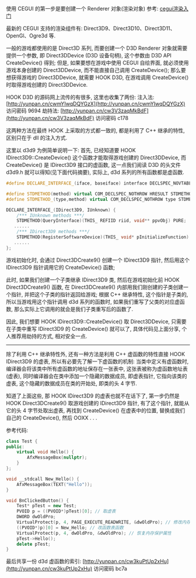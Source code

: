 使用 CEGUI 的第一步是要创建一个 Renderer 对象(渲染对象) 参考: [cegui渲染入门](http://blog.csdn.net/bluekane/article/details/3738376)

最新的 CEGUI 支持的渲染组件有: Direct3D9、Direct3D10、Direct3D11、OpenGl、Ogre3d 等.

一般的游戏都使用的是 Direct3D 系列, 而要创建一个 D3D Renderer 对象就需要提供一个参数, 即 Direct3DDevice (D3D 设备句柄), 这个参数由 D3D API CreateDevice() 得到;
但是, 如果要想在游戏中使用 CEGUI 自绘界面, 就必须使用游戏本身创建的 Direct3DDevice, 而不能直接自己调用 CreateDevice();
那么要想获得游戏的 Direct3DDevice, 就需要 HOOK D3D, 在游戏调用 CreateDevice() 时取得游戏创建的 Direct3DDevice.

HOOK D3D 的源码网上流传的有很多, 这里也收集了两份:
注入法: [http://yunpan.cn/cwmYIwqDQYGzX](http://yunpan.cn/cwmYIwqDQYGzX)  访问密码 9694
劫持法: [http://yunpan.cn/cw3V3zaqMkBdF](http://yunpan.cn/cw3V3zaqMkBdF)  访问密码 c178

这两种方法在最终 HOOK 上采取的方式都一致的, 都是利用了 C++ 继承的特性, 区别只在于 dll 的注入方式.

这里以 d3d9 为例简单说明一下:
首先, 已经知道要 HOOK IDirect3D9::CreateDevice() 这个函数才能取得游戏创建的 Direct3DDevice, 而 CreateDevice() 是 IDirect3D9 接口的虚函数, 这一点我们阅读 D3D 的头文件 d3d9.h 就可以得知(见下面代码摘要), 实际上, d3d 系列的所有函数都是虚函数.

```c++
#define DECLARE_INTERFACE_(iface, baseiface) interface DECLSPEC_NOVTABLE iface : public baseiface

#define STDMETHOD(method) virtual COM_DECLSPEC_NOTHROW HRESULT STDMETHODCALLTYPE method
#define STDMETHOD_(type,method) virtual COM_DECLSPEC_NOTHROW type STDMETHODCALLTYPE method

DECLARE_INTERFACE_(IDirect3D9, IUnknown) {
    /*** IUnknown methods ***/
    STDMETHOD(QueryInterface)(THIS_ REFIID riid, void** ppvObj) PURE;
   ......
    /*** IDirect3D9 methods ***/
    STDMETHOD(RegisterSoftwareDevice)(THIS_ void* pInitializeFunction) PURE;
   ......
};
```

游戏初始化时, 会通过 Direct3DCreate9() 创建一个 IDirect3D9 指针, 然后用这个 IDirect3D9 指针调用它的 CreateDevice() 函数;

此时, 如果我们创建一个子类继承 IDirect3D9 类, 然后在游戏初始化前 HOOK Direct3DCreate9() 函数, 在 Direct3DCreate9()  内部用我们刚创建的子类创建一个指针, 并把这个子类的指针返回给游戏;
根据 C++ 继承特性, 这个指针是子类的, 所以当游戏用这个指针调用 d3d 系列的函数时, 如果我们重写了父类的对应虚函数, 那么实际上它调用的就会是我们子类重写后的函数了.

因此, 我们想要 HOOK IDirect3D9::CreateDevice() 取 Direct3DDevice, 只需要在子类中重写 IDirect3D9 的 CreateDevice() 就可以了, 具体代码见上面分享, 个人推荐用劫持的方式, 相对安全一点.

* * *

除了利用 C++ 继承特性外, 还有一种方法是利用 C++ 虚函数的特性直接 HOOK IDirect3D9 的虚表, 所以有必要先了解一下虚函数的机制: 当类中定义有虚函数时, 编译器会将该类中所有虚函数的地址保存在一张表中, 这张表被称为虚函数地址表(虚表), 同时编译器会在类中添加一个隐藏的数据成员, 即虚表指针, 它指向该类的虚表,  这个隐藏的数据成员在类的开始处, 即类的头 4 字节.

知道了上面这些, 那 HOOK IDirect3D9 的虚表也就不在话下了, 第一步仍然是 HOOK Direct3DCreate9() 取游戏创建的 IDirect3D9 指针, 有了这个指针, 就能从它的头 4 字节处取出虚表, 再找到 CreateDevice() 在虚表中的位置, 替换成我们自己的 CreateDevice(), 然后 OOXX . . .

参考代码:

```c++
class Test {
public:
    virtual void Hello() {
        AfxMessageBox(nullptr);
    }
};

void __stdcall New_Hello() {
    AfxMessageBox(TEXT("Hello"));
}

void BnClickedButton() {
    Test* pTest = new Test;
    PVOID p = ((PVOID*)pTest)[0]; // 取虚表
    DWORD dwOldPro;
    VirtualProtect(p, 4, PAGE_EXECUTE_READWRITE, &dwOldPro); // 修改内存保护属性
    ((PVOID*)p)[0] = New_Hello; // 改函数表函数
    VirtualProtect(p, 4, dwOldPro, &dwOldPro); // 恢复内存保护属性
    pTest->Hello();
    delete pTest;
}
```

最后共享一份 d3d 虚函数的索引: [http://yunpan.cn/cw3kuPtUp2xHu](http://yunpan.cn/cw3kuPtUp2xHu)  访问密码 bc7a
